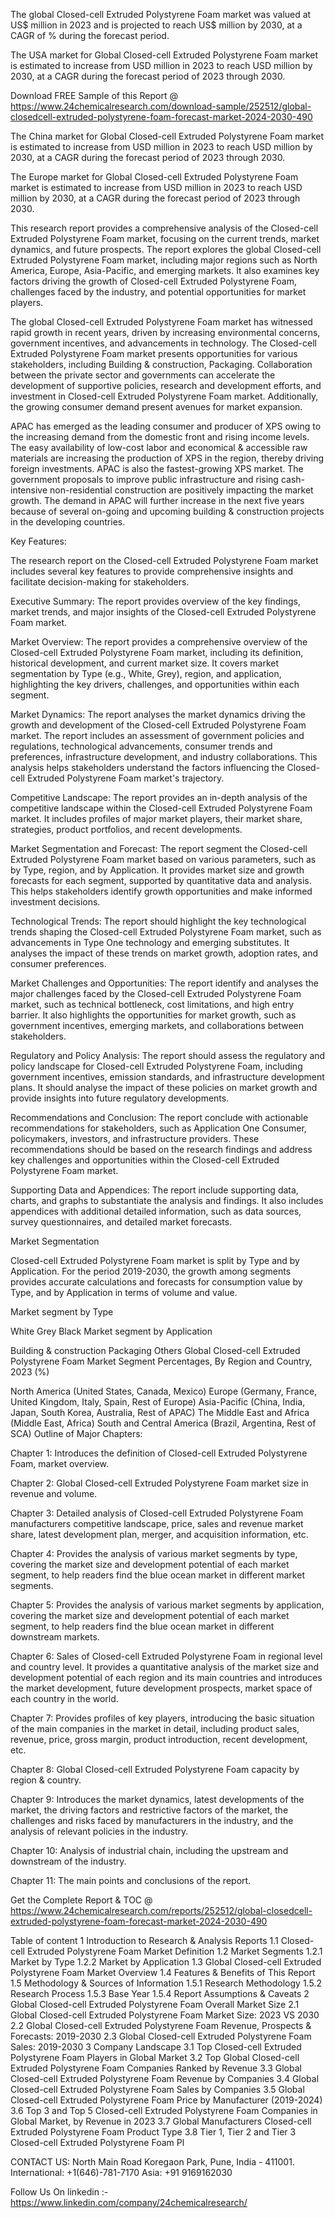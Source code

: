 The global Closed-cell Extruded Polystyrene Foam market was valued at US$ million in 2023 and is projected to reach US$ million by 2030, at a CAGR of % during the forecast period.

The USA market for Global Closed-cell Extruded Polystyrene Foam market is estimated to increase from USD million in 2023 to reach USD million by 2030, at a CAGR during the forecast period of 2023 through 2030.

Download FREE Sample of this Report @ https://www.24chemicalresearch.com/download-sample/252512/global-closedcell-extruded-polystyrene-foam-forecast-market-2024-2030-490

The China market for Global Closed-cell Extruded Polystyrene Foam market is estimated to increase from USD million in 2023 to reach USD million by 2030, at a CAGR during the forecast period of 2023 through 2030.

The Europe market for Global Closed-cell Extruded Polystyrene Foam market is estimated to increase from USD million in 2023 to reach USD million by 2030, at a CAGR during the forecast period of 2023 through 2030.

This research report provides a comprehensive analysis of the Closed-cell Extruded Polystyrene Foam market, focusing on the current trends, market dynamics, and future prospects. The report explores the global Closed-cell Extruded Polystyrene Foam market, including major regions such as North America, Europe, Asia-Pacific, and emerging markets. It also examines key factors driving the growth of Closed-cell Extruded Polystyrene Foam, challenges faced by the industry, and potential opportunities for market players.

The global Closed-cell Extruded Polystyrene Foam market has witnessed rapid growth in recent years, driven by increasing environmental concerns, government incentives, and advancements in technology. The Closed-cell Extruded Polystyrene Foam market presents opportunities for various stakeholders, including Building & construction, Packaging. Collaboration between the private sector and governments can accelerate the development of supportive policies, research and development efforts, and investment in Closed-cell Extruded Polystyrene Foam market. Additionally, the growing consumer demand present avenues for market expansion.

APAC has emerged as the leading consumer and producer of XPS owing to the increasing demand from the domestic front and rising income levels. The easy availability of low-cost labor and economical & accessible raw materials are increasing the production of XPS in the region, thereby driving foreign investments. APAC is also the fastest-growing XPS market. The government proposals to improve public infrastructure and rising cash-intensive non-residential construction are positively impacting the market growth. The demand in APAC will further increase in the next five years because of several on-going and upcoming building & construction projects in the developing countries.

Key Features:

The research report on the Closed-cell Extruded Polystyrene Foam market includes several key features to provide comprehensive insights and facilitate decision-making for stakeholders.

Executive Summary: The report provides overview of the key findings, market trends, and major insights of the Closed-cell Extruded Polystyrene Foam market.

Market Overview: The report provides a comprehensive overview of the Closed-cell Extruded Polystyrene Foam market, including its definition, historical development, and current market size. It covers market segmentation by Type (e.g., White, Grey), region, and application, highlighting the key drivers, challenges, and opportunities within each segment.

Market Dynamics: The report analyses the market dynamics driving the growth and development of the Closed-cell Extruded Polystyrene Foam market. The report includes an assessment of government policies and regulations, technological advancements, consumer trends and preferences, infrastructure development, and industry collaborations. This analysis helps stakeholders understand the factors influencing the Closed-cell Extruded Polystyrene Foam market's trajectory.

Competitive Landscape: The report provides an in-depth analysis of the competitive landscape within the Closed-cell Extruded Polystyrene Foam market. It includes profiles of major market players, their market share, strategies, product portfolios, and recent developments.

Market Segmentation and Forecast: The report segment the Closed-cell Extruded Polystyrene Foam market based on various parameters, such as by Type, region, and by Application. It provides market size and growth forecasts for each segment, supported by quantitative data and analysis. This helps stakeholders identify growth opportunities and make informed investment decisions.

Technological Trends: The report should highlight the key technological trends shaping the Closed-cell Extruded Polystyrene Foam market, such as advancements in Type One technology and emerging substitutes. It analyses the impact of these trends on market growth, adoption rates, and consumer preferences.

Market Challenges and Opportunities: The report identify and analyses the major challenges faced by the Closed-cell Extruded Polystyrene Foam market, such as technical bottleneck, cost limitations, and high entry barrier. It also highlights the opportunities for market growth, such as government incentives, emerging markets, and collaborations between stakeholders.

Regulatory and Policy Analysis: The report should assess the regulatory and policy landscape for Closed-cell Extruded Polystyrene Foam, including government incentives, emission standards, and infrastructure development plans. It should analyse the impact of these policies on market growth and provide insights into future regulatory developments.

Recommendations and Conclusion: The report conclude with actionable recommendations for stakeholders, such as Application One Consumer, policymakers, investors, and infrastructure providers. These recommendations should be based on the research findings and address key challenges and opportunities within the Closed-cell Extruded Polystyrene Foam market.

Supporting Data and Appendices: The report include supporting data, charts, and graphs to substantiate the analysis and findings. It also includes appendices with additional detailed information, such as data sources, survey questionnaires, and detailed market forecasts.

Market Segmentation

Closed-cell Extruded Polystyrene Foam market is split by Type and by Application. For the period 2019-2030, the growth among segments provides accurate calculations and forecasts for consumption value by Type, and by Application in terms of volume and value.

Market segment by Type

White
Grey
Black
Market segment by Application

Building & construction
Packaging
Others
Global Closed-cell Extruded Polystyrene Foam Market Segment Percentages, By Region and Country, 2023 (%)

North America (United States, Canada, Mexico)
Europe (Germany, France, United Kingdom, Italy, Spain, Rest of Europe)
Asia-Pacific (China, India, Japan, South Korea, Australia, Rest of APAC)
The Middle East and Africa (Middle East, Africa)
South and Central America (Brazil, Argentina, Rest of SCA)
Outline of Major Chapters:

Chapter 1: Introduces the definition of Closed-cell Extruded Polystyrene Foam, market overview.

Chapter 2: Global Closed-cell Extruded Polystyrene Foam market size in revenue and volume.

Chapter 3: Detailed analysis of Closed-cell Extruded Polystyrene Foam manufacturers competitive landscape, price, sales and revenue market share, latest development plan, merger, and acquisition information, etc.

Chapter 4: Provides the analysis of various market segments by type, covering the market size and development potential of each market segment, to help readers find the blue ocean market in different market segments.

Chapter 5: Provides the analysis of various market segments by application, covering the market size and development potential of each market segment, to help readers find the blue ocean market in different downstream markets.

Chapter 6: Sales of Closed-cell Extruded Polystyrene Foam in regional level and country level. It provides a quantitative analysis of the market size and development potential of each region and its main countries and introduces the market development, future development prospects, market space of each country in the world.

Chapter 7: Provides profiles of key players, introducing the basic situation of the main companies in the market in detail, including product sales, revenue, price, gross margin, product introduction, recent development, etc.

Chapter 8: Global Closed-cell Extruded Polystyrene Foam capacity by region & country.

Chapter 9: Introduces the market dynamics, latest developments of the market, the driving factors and restrictive factors of the market, the challenges and risks faced by manufacturers in the industry, and the analysis of relevant policies in the industry.

Chapter 10: Analysis of industrial chain, including the upstream and downstream of the industry.

Chapter 11: The main points and conclusions of the report.

Get the Complete Report & TOC @ https://www.24chemicalresearch.com/reports/252512/global-closedcell-extruded-polystyrene-foam-forecast-market-2024-2030-490

Table of content
1 Introduction to Research & Analysis Reports
1.1 Closed-cell Extruded Polystyrene Foam Market Definition
1.2 Market Segments
1.2.1 Market by Type
1.2.2 Market by Application
1.3 Global Closed-cell Extruded Polystyrene Foam Market Overview
1.4 Features & Benefits of This Report
1.5 Methodology & Sources of Information
1.5.1 Research Methodology
1.5.2 Research Process
1.5.3 Base Year
1.5.4 Report Assumptions & Caveats
2 Global Closed-cell Extruded Polystyrene Foam Overall Market Size
2.1 Global Closed-cell Extruded Polystyrene Foam Market Size: 2023 VS 2030
2.2 Global Closed-cell Extruded Polystyrene Foam Revenue, Prospects & Forecasts: 2019-2030
2.3 Global Closed-cell Extruded Polystyrene Foam Sales: 2019-2030
3 Company Landscape
3.1 Top Closed-cell Extruded Polystyrene Foam Players in Global Market
3.2 Top Global Closed-cell Extruded Polystyrene Foam Companies Ranked by Revenue
3.3 Global Closed-cell Extruded Polystyrene Foam Revenue by Companies
3.4 Global Closed-cell Extruded Polystyrene Foam Sales by Companies
3.5 Global Closed-cell Extruded Polystyrene Foam Price by Manufacturer (2019-2024)
3.6 Top 3 and Top 5 Closed-cell Extruded Polystyrene Foam Companies in Global Market, by Revenue in 2023
3.7 Global Manufacturers Closed-cell Extruded Polystyrene Foam Product Type
3.8 Tier 1, Tier 2 and Tier 3 Closed-cell Extruded Polystyrene Foam Pl

CONTACT US:
North Main Road Koregaon Park, Pune, India - 411001.
International: +1(646)-781-7170
Asia: +91 9169162030

Follow Us On linkedin :- https://www.linkedin.com/company/24chemicalresearch/
